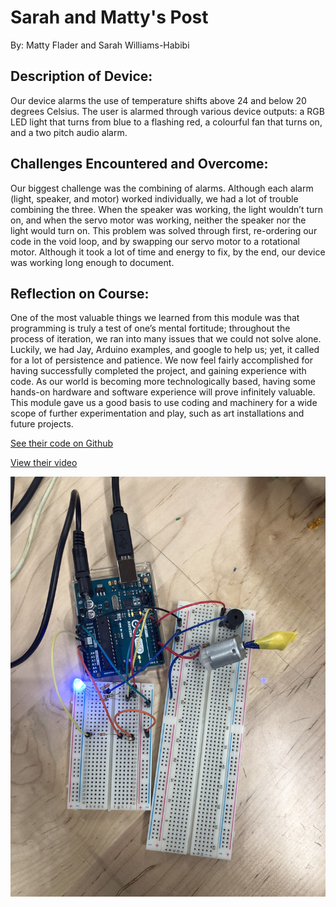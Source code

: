 # Sarah and Matty's Post
By: Matty Flader and Sarah Williams-Habibi

## Description of Device:
Our device alarms the use of temperature shifts above 24 and below 20 degrees Celsius. The user is alarmed through various device outputs: a RGB LED light that turns from blue to a flashing red, a colourful fan that turns on, and a two pitch audio alarm. 

## Challenges Encountered and Overcome:
Our biggest challenge was the combining of alarms. Although each alarm (light, speaker, and motor) worked individually, we had a lot of trouble combining the three. When the speaker was working, the light wouldn’t turn on, and when the servo motor was working, neither the speaker nor the light would turn on. This problem was solved through first, re-ordering our code in the void loop, and by swapping our servo motor to a rotational motor. Although it took a lot of time and energy to fix, by the end, our device was working long enough to document. 

## Reflection on Course:
One of the most valuable things we learned from this module was that programming is truly a test of one’s mental fortitude; throughout the process of iteration, we ran into many issues that we could not solve alone. Luckily, we had Jay, Arduino examples, and google to help us; yet, it called for a lot of persistence and patience. We now feel fairly accomplished for having successfully completed the project, and gaining experience with code. As our world is becoming more technologically based, having some hands-on hardware and software experience will prove infinitely valuable. This module gave us a good basis to use coding and machinery for a wide scope of further experimentation and play, such as art installations and future projects.  

[See their code on Github](https://github.com/3IE1/ERU1-2018/tree/master/Submissions/Sarah_Matty)

[View their video](http://www.youtube.com/watch?v=XrzZuxOnezI)

[![Sarah & Matty's device](https://github.com/3IE1/ERU1-2018/blob/master/Submissions/Sarah_Matty/IMG_3375.jpeg?raw=true)](https://github.com/3IE1/ERU1-2018/blob/master/Submissions/Sarah_Matty/IMG_3375.jpeg?raw=true)

